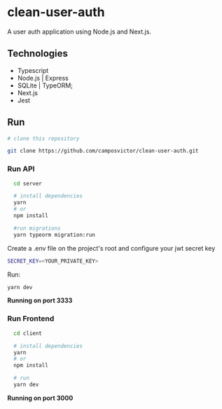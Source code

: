 # clean-user-auth
A user auth application using Node.js and Next.js.

## Technologies

- Typescript
- Node.js | Express
- SQLite | TypeORM;
- Next.js
- Jest

## Run

```bash
# clone this repository

git clone https://github.com/camposvictor/clean-user-auth.git

```

### Run API

```bash
  cd server

  # install dependencies
  yarn
  # or
  npm install

  #run migrations
  yarn typeorm migration:run
```

Create a .env file on the project's root and configure your jwt secret key

```bash
SECRET_KEY=<YOUR_PRIVATE_KEY>
```

Run:
```bash
yarn dev
```

__Running on port 3333__
### Run Frontend


```bash
  cd client

  # install dependencies
  yarn
  # or
  npm install

  # run
  yarn dev
```

__Running on port 3000__






